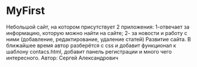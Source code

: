 # MyFirst
Небольшой сайт, на котором присутствует 2 приложения: 1-отвечает за информацию, которую можно найти на сайте; 2- за новости и работу с ними (добавление, редактирование, удаление статей)
Развитие сайта.
В ближайшее время автор разберётся с css и добавит функционал к шаблону contacs.html, добавит панель регистрации и много чего интересного.
Автор: Сергей Александрович 
